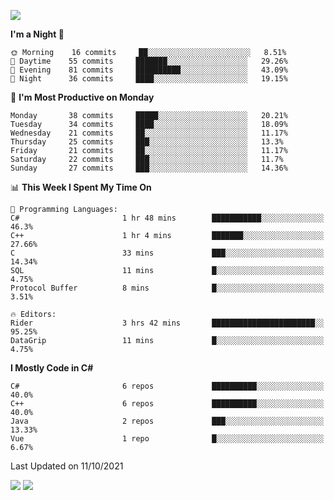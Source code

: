 ![](https://komarev.com/ghpvc/?username=lilpidgey&color=red)
<!--START_SECTION:waka-->
**I'm a Night 🦉** 

```text
🌞 Morning    16 commits     ██░░░░░░░░░░░░░░░░░░░░░░░   8.51% 
🌆 Daytime    55 commits     ███████░░░░░░░░░░░░░░░░░░   29.26% 
🌃 Evening    81 commits     ██████████░░░░░░░░░░░░░░░   43.09% 
🌙 Night      36 commits     ████░░░░░░░░░░░░░░░░░░░░░   19.15%

```
📅 **I'm Most Productive on Monday** 

```text
Monday       38 commits     █████░░░░░░░░░░░░░░░░░░░░   20.21% 
Tuesday      34 commits     ████░░░░░░░░░░░░░░░░░░░░░   18.09% 
Wednesday    21 commits     ██░░░░░░░░░░░░░░░░░░░░░░░   11.17% 
Thursday     25 commits     ███░░░░░░░░░░░░░░░░░░░░░░   13.3% 
Friday       21 commits     ██░░░░░░░░░░░░░░░░░░░░░░░   11.17% 
Saturday     22 commits     ███░░░░░░░░░░░░░░░░░░░░░░   11.7% 
Sunday       27 commits     ███░░░░░░░░░░░░░░░░░░░░░░   14.36%

```


📊 **This Week I Spent My Time On** 

```text
💬 Programming Languages: 
C#                       1 hr 48 mins        ███████████░░░░░░░░░░░░░░   46.3% 
C++                      1 hr 4 mins         ███████░░░░░░░░░░░░░░░░░░   27.66% 
C                        33 mins             ███░░░░░░░░░░░░░░░░░░░░░░   14.34% 
SQL                      11 mins             █░░░░░░░░░░░░░░░░░░░░░░░░   4.75% 
Protocol Buffer          8 mins              █░░░░░░░░░░░░░░░░░░░░░░░░   3.51%

🔥 Editors: 
Rider                    3 hrs 42 mins       ███████████████████████░░   95.25% 
DataGrip                 11 mins             █░░░░░░░░░░░░░░░░░░░░░░░░   4.75%

```

**I Mostly Code in C#** 

```text
C#                       6 repos             ██████████░░░░░░░░░░░░░░░   40.0% 
C++                      6 repos             ██████████░░░░░░░░░░░░░░░   40.0% 
Java                     2 repos             ███░░░░░░░░░░░░░░░░░░░░░░   13.33% 
Vue                      1 repo              █░░░░░░░░░░░░░░░░░░░░░░░░   6.67%

```



 Last Updated on 11/10/2021
<!--END_SECTION:waka-->
![](https://hit.yhype.me/github/profile?user_id=42968544)
![](https://komarev.com/ghpvc/?lilpidgey)
